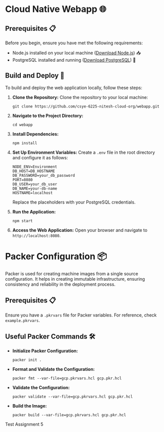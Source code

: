 # Cloud Native Webapp 🌐

## Prerequisites 📋

Before you begin, ensure you have met the following requirements:

- Node.js installed on your local machine ([Download Node.js](https://nodejs.org/)) 📥
- PostgreSQL installed and running ([Download PostgreSQL](https://www.postgresql.org/)) 🐘

## Build and Deploy 🚀

To build and deploy the web application locally, follow these steps:

1. **Clone the Repository:** Clone the repository to your local machine:
   ```
   git clone https://github.com/csye-6225-nitesh-cloud-org/webapp.git
   ```

2. **Navigate to the Project Directory:**
   ```
   cd webapp
   ```

3. **Install Dependencies:**
   ```
   npm install
   ```

4. **Set Up Environment Variables:** Create a `.env` file in the root directory and configure it as follows:
   ```
   NODE_ENV=Environment
   DB_HOST=DB_HOSTNAME
   DB_PASSWORD=your_db_password
   PORT=8080
   DB_USER=your_db_user
   DB_NAME=your-db-name
   HOSTNAME=localhost
   ```
   Replace the placeholders with your PostgreSQL credentials.

5. **Run the Application:**
   ```
   npm start
   ```

6. **Access the Web Application:** Open your browser and navigate to `http://localhost:8080`.

# Packer Configuration 📦

Packer is used for creating machine images from a single source configuration. It helps in creating immutable infrastructure, ensuring consistency and reliability in the deployment process.

## Prerequisites 📋
Ensure you have a `.pkrvars` file for Packer variables. For reference, check `example.pkrvars`.

## Useful Packer Commands 🛠️

- **Initialize Packer Configuration:**
  ```shell
  packer init .
  ```
- **Format and Validate the Configuration:**
  ```shell
  packer fmt --var-file=gcp.pkrvars.hcl gcp.pkr.hcl
  ```
- **Validate the Configuration:**
  ```shell
  packer validate --var-file=gcp.pkrvars.hcl gcp.pkr.hcl
  ```
- **Build the Image:**
  ```shell
  packer build --var-file=gcp.pkrvars.hcl gcp.pkr.hcl
  ```
  
Test Assignment 5
